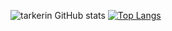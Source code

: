 ![tarkerin GitHub stats](https://github-readme-stats.vercel.app/api?username=tarkerin&show_icons=true&theme=gruvbox)
[![Top Langs](https://github-readme-stats.vercel.app/api/top-langs/?username=tarkerin&layout=compact%theme=gruvbox)](https://github.com/anuraghazra/github-readme-stats)
